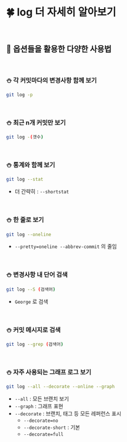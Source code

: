# 🍀 log 더 자세히 알아보기

<br>

## 🧸 옵션들을 활용한 다양한 사용법

<br>

### ⛄ 각 커밋마다의 변경사항 함께 보기

```bash
git log -p
```

<br>

### ⛄ 최근 n개 커밋만 보기

```bash
git log -(갯수)
```

<br>

### ⛄ 통계와 함께 보기

```bash
git log --stat
```

- 더 간략히 : `--shortstat`

<br>

### ⛄ 한 줄로 보기

```bash
git log --oneline
```

- `--pretty=oneline --abbrev-commit` 의 줄임

<br>

### ⛄ 변경사항 내 단어 검색

```bash
git log --S (검색어)
```

- `George` 로 검색

<br>

### ⛄ 커밋 메시지로 검색

```bash
git log --grep (검색어)
```

<br>

### ⛄ 자주 사용되는 그래프 로그 보기

```bash
git log --all --decorate --online --graph
```

- `--all` : 모든 브랜치 보기
- `--graph` : 그래프 표현
- `--decorate` : 브랜치, 태그 등 모든 레퍼런스 표시
  - `--decorate=no`
  - `--decorate-short` : 기본
  - `--decorate=full`
